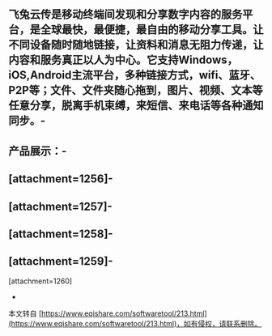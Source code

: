 飞兔云传是移动终端间发现和分享数字内容的服务平台，是全球最快，最便捷，最自由的移动分享工具。让不同设备随时随地链接，让资料和消息无阻力传递，让内容和服务真正以人为中心。它支持Windows，iOS,Android主流平台，多种链接方式，wifi、蓝牙、P2P等；文件、文件夹随心拖到，图片、视频、文本等任意分享，脱离手机束缚，来短信、来电话等各种通知同步。-
-
产品展示：-
-
\[attachment=1256\]-
-
\[attachment=1257\]-
-
\[attachment=1258\]-
-
\[attachment=1259\]-
-
\[attachment=1260\]

-

本文转自 [https://www.eqishare.com/softwaretool/213.html](https://www.eqishare.com/softwaretool/213.html)，如有侵权，请联系删除。